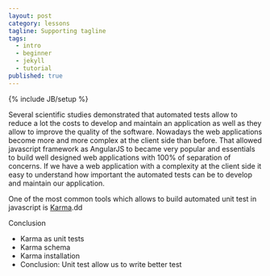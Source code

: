 ```yaml
---
layout: post
category: lessons
tagline: Supporting tagline
tags: 
  - intro
  - beginner
  - jekyll
  - tutorial
published: true
---
```




{% include JB/setup %}

Several scientific studies demonstrated that automated tests allow to reduce a lot the costs to develop and maintain an application as well as they allow to improve the quality of the software.
Nowadays the web applications become more and more complex at the client side than before. That allowed javascript framework as AngularJS to became very popular and essentials to build well designed web applications with 100% of separation of concerns. 
If we have a web application with a complexity at the client side it easy to understand how important the automated tests can be to develop and maintain our application.

One of the most common tools which allows to build automated unit test in javascript is [Karma](http://karma-runner.github.io/0.13/index.html).dd


Conclusion

- Karma as unit tests
- Karma schema
- Karma installation
- Conclusion: Unit test allow us to write better test
